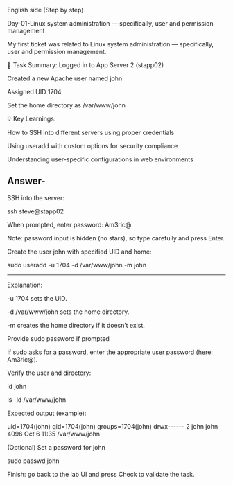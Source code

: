 English side (Step by step)

Day-01-Linux system administration — specifically, user and permission management

My first ticket was related to Linux system administration — specifically, user and permission management.

🧩 Task Summary:
Logged in to App Server 2 (stapp02)

Created a new Apache user named john

Assigned UID 1704

Set the home directory as /var/www/john

💡 Key Learnings:

How to SSH into different servers using proper credentials

Using useradd with custom options for security compliance

Understanding user-specific configurations in web environments

Answer-
---
SSH into the server:

ssh steve@stapp02


When prompted, enter password: Am3ric@

Note: password input is hidden (no stars), so type carefully and press Enter.

Create the user john with specified UID and home:

sudo useradd -u 1704 -d /var/www/john -m john

---

Explanation:

-u 1704 sets the UID.

-d /var/www/john sets the home directory.

-m creates the home directory if it doesn’t exist.

Provide sudo password if prompted

If sudo asks for a password, enter the appropriate user password (here: Am3ric@).

Verify the user and directory:

id john

ls -ld /var/www/john


Expected output (example):

uid=1704(john) gid=1704(john) groups=1704(john)
drwx------ 2 john john 4096 Oct  6 11:35 /var/www/john


(Optional) Set a password for john

sudo passwd john


Finish: go back to the lab UI and press Check to validate the task.
